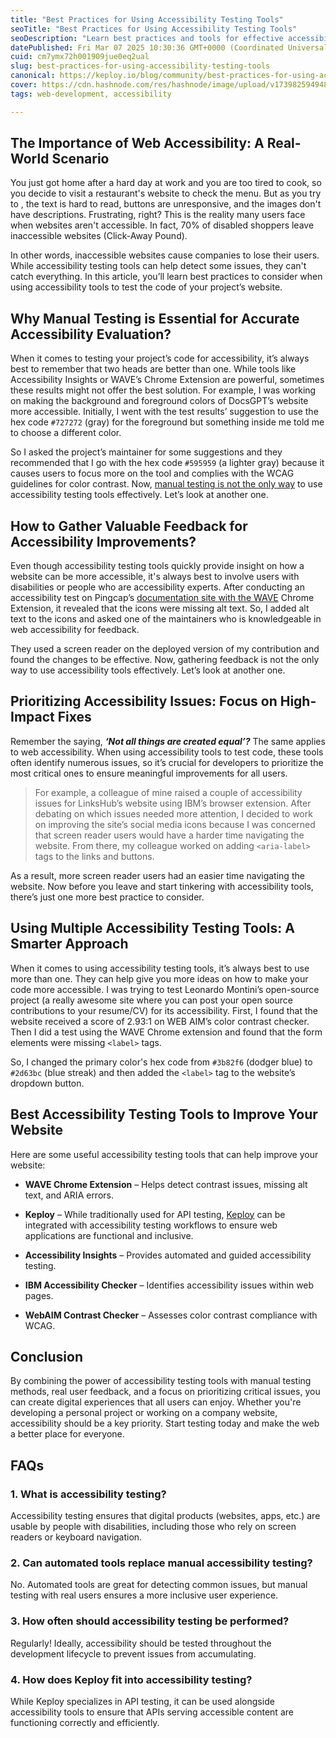 ```yaml
---
title: "Best Practices for Using Accessibility Testing Tools"
seoTitle: "Best Practices for Using Accessibility Testing Tools"
seoDescription: "Learn best practices and tools for effective accessibility testing to create inclusive web experiences for all users"
datePublished: Fri Mar 07 2025 10:30:36 GMT+0000 (Coordinated Universal Time)
cuid: cm7ymx72h001909jue0eq2ual
slug: best-practices-for-using-accessibility-testing-tools
canonical: https://keploy.io/blog/community/best-practices-for-using-accessibility-testing-tools
cover: https://cdn.hashnode.com/res/hashnode/image/upload/v1739825949485/83edd1da-d58e-4651-8840-53caf2175539.png
tags: web-development, accessibility

---
```


## The Importance of Web Accessibility: A Real-World Scenario

You just got home after a hard day at work and you are too tired to cook, so you decide to visit a restaurant's website to check the menu. But as you try to , the text is hard to read, buttons are unresponsive, and the images don't have descriptions. Frustrating, right? This is the reality many users face when websites aren't accessible. In fact, 70% of disabled shoppers leave inaccessible websites (Click-Away Pound).

In other words, inaccessible websites cause companies to lose their users. While accessibility testing tools can help detect some issues, they can't catch everything. In this article, you’ll learn best practices to consider when using accessibility tools to test the code of your project’s website.

## Why Manual Testing is Essential for Accurate Accessibility Evaluation?

When it comes to testing your project’s code for accessibility, it’s always best to remember that two heads are better than one. While tools like Accessibility Insights or WAVE’s Chrome Extension are powerful, sometimes these results might not offer the best solution. For example, I was working on making the background and foreground colors of DocsGPT’s website more accessible. Initially, I went with the test results’ suggestion to use the hex code `#727272` (gray) for the foreground but something inside me told me to choose a different color.

So I asked the project’s maintainer for some suggestions and they recommended that I go with the hex code `#595959` (a lighter gray) because it causes users to focus more on the tool and complies with the WCAG guidelines for color contrast. Now, [manual testing is not the only way](https://keploy.io/blog/community/why-manual-testing-matters-a-ultimate-guide-to-software-testing) to use accessibility testing tools effectively. Let’s look at another one.

## How to Gather Valuable Feedback for Accessibility Improvements?

Even though accessibility testing tools quickly provide insight on how a website can be more accessible, it's always best to involve users with disabilities or people who are accessibility experts. After conducting an accessibility test on Pingcap’s [documentation site with the WAVE](https://keploy.io/blog/community/dignify-your-test-automation-with-concise-code-documentation) Chrome Extension, it revealed that the icons were missing alt text. So, I added alt text to the icons and asked one of the maintainers who is knowledgeable in web accessibility for feedback.

They used a screen reader on the deployed version of my contribution and found the changes to be effective. Now, gathering feedback is not the only way to use accessibility tools effectively. Let’s look at another one.

## Prioritizing Accessibility Issues: Focus on High-Impact Fixes

Remember the saying, ***‘Not all things are created equal’?*** The same applies to web accessibility. When using accessibility tools to test code, these tools often identify numerous issues, so it’s crucial for developers to prioritize the most critical ones to ensure meaningful improvements for all users.

> For example, a colleague of mine raised a couple of accessibility issues for LinksHub’s website using IBM’s browser extension. After debating on which issues needed more attention, I decided to work on improving the site’s social media icons because I was concerned that screen reader users would have a harder time navigating the website. From there, my colleague worked on adding `<aria-label>` tags to the links and buttons.

As a result, more screen reader users had an easier time navigating the website. Now before you leave and start tinkering with accessibility tools, there’s just one more best practice to consider.

## Using Multiple Accessibility Testing Tools: A Smarter Approach

When it comes to using accessibility testing tools, it’s always best to use more than one. They can help give you more ideas on how to make your code more accessible. I was trying to test Leonardo Montini’s open-source project (a really awesome site where you can post your open source contributions to your resume/CV) for its accessibility. First, I found that the website received a score of 2.93:1 on WEB AIM’s color contrast checker. Then I did a test using the WAVE Chrome extension and found that the form elements were missing `<label>` tags.

So, I changed the primary color's hex code from `#3b82f6` (dodger blue) to `#2d63bc` (blue streak) and then added the `<label>` tag to the website’s dropdown button.

## Best Accessibility Testing Tools to Improve Your Website

Here are some useful accessibility testing tools that can help improve your website:

* **WAVE Chrome Extension** – Helps detect contrast issues, missing alt text, and ARIA errors.
    
* **Keploy** – While traditionally used for API testing, [Keploy](https://keploy.io) can be integrated with accessibility testing workflows to ensure web applications are functional and inclusive.
    
* **Accessibility Insights** – Provides automated and guided accessibility testing.
    
* **IBM Accessibility Checker** – Identifies accessibility issues within web pages.
    
* **WebAIM Contrast Checker** – Assesses color contrast compliance with WCAG.
    

## Conclusion

By combining the power of accessibility testing tools with manual testing methods, real user feedback, and a focus on prioritizing critical issues, you can create digital experiences that all users can enjoy. Whether you're developing a personal project or working on a company website, accessibility should be a key priority. Start testing today and make the web a better place for everyone.

## FAQs

### 1\. What is accessibility testing?

Accessibility testing ensures that digital products (websites, apps, etc.) are usable by people with disabilities, including those who rely on screen readers or keyboard navigation.

### 2\. Can automated tools replace manual accessibility testing?

No. Automated tools are great for detecting common issues, but manual testing with real users ensures a more inclusive user experience.

### 3\. How often should accessibility testing be performed?

Regularly! Ideally, accessibility should be tested throughout the development lifecycle to prevent issues from accumulating.

### 4\. How does Keploy fit into accessibility testing?

While Keploy specializes in API testing, it can be used alongside accessibility tools to ensure that APIs serving accessible content are functioning correctly and efficiently.